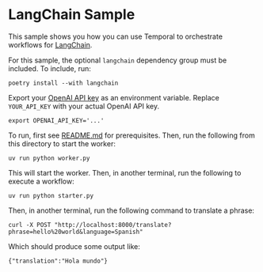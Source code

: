 # LangChain Sample

This sample shows you how you can use Temporal to orchestrate workflows for [LangChain](https://www.langchain.com).

For this sample, the optional `langchain` dependency group must be included. To include, run:

    poetry install --with langchain

Export your [OpenAI API key](https://platform.openai.com/api-keys) as an environment variable. Replace `YOUR_API_KEY` with your actual OpenAI API key.

    export OPENAI_API_KEY='...'

To run, first see [README.md](../README.md) for prerequisites. Then, run the following from this directory to start the
worker:

    uv run python worker.py

This will start the worker. Then, in another terminal, run the following to execute a workflow:

    uv run python starter.py

Then, in another terminal, run the following command to translate a phrase:

    curl -X POST "http://localhost:8000/translate?phrase=hello%20world&language=Spanish"

Which should produce some output like:

    {"translation":"Hola mundo"}
